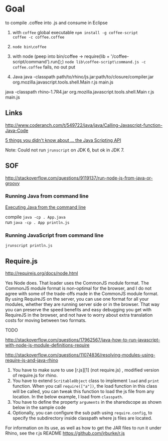 
# Goal

to compile .coffee into .js and consume in Eclipse

1. with `coffee` global executable
`npm install -g coffee-script`  
`coffee -c coffee.coffee`
1. `node bin\coffee`
2. with node (peep into bin/coffee -> require(lib + '/coffee-script/command').run();)
`node lib\coffee-script\command.js -c coffee.coffee`
fails, no out put

3. Java
java -classpath path/to/rhino/js.jar:path/to/closure/compiler.jar org.mozilla.javascript.tools.shell.Main r.js main.js

java -classpath rhino-1.7R4.jar org.mozilla.javascript.tools.shell.Main r.js main.js

## Links

http://www.coderanch.com/t/549722/java/java/Calling-Javascript-function-Java-Code

[5 things you didn't know about ... the Java Scripting API](http://www.ibm.com/developerworks/java/library/j-5things9/index.html)

Note: Could not run `jrunscript` on JDK 6, but ok in JDK 7.

## SOF

http://stackoverflow.com/questions/9119137/run-node-js-from-java-or-groovy

### Running Java from command line

[Executing Java from the command line](http://stackoverflow.com/questions/4225815/executing-java-from-the-commandline)

compile `java -cp . App.java`  
run `java -cp . App println.js`

### Running JavaScript from command line

`jrunscript println.js`

## Require.js

http://requirejs.org/docs/node.html

Yes Node does. That loader uses the CommonJS module format. The CommonJS module format is non-optimal for the browser,
 and I do not agree with some of the trade-offs made in the CommonJS module format. By using RequireJS on the server,
 you can use one format for all your modules, whether they are running server side or in the browser.
 That way you can preserve the speed benefits and easy debugging you get with RequireJS in the browser,
 and not have to worry about extra translation costs for moving between two formats.


TODO

http://stackoverflow.com/questions/17962567/java-how-to-run-javascript-with-node-js-module-definitions-require


http://stackoverflow.com/questions/11074836/resolving-modules-using-require-js-and-java-rhino

 1. You have to make sure to use [r.js][1] (not require.js) , modified version of require.js for rhino.
 2. You have to extend `ScritableObject` class to implement `load` and `print` function. When you call `require(["a"])`, the load function in this class will be called, you can tweak this function to load the js file from any location. In the below example, I load from `classpath`.
 3. You have to define the property `arguments` in the sharedscope as shown below in the sample code
 4. Optionally, you can configure the sub path using `require.config`, to specify the subdirectory inside classpath where js files are located.
 
For information on its use, as well as how to get the JAR files to run it under Rhino, see the r.js README
https://github.com/jrburke/r.js 